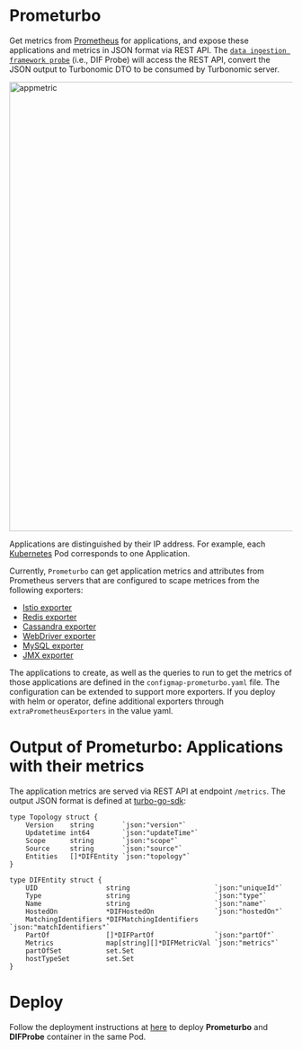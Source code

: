 # Prometurbo
Get metrics from [Prometheus](https://prometheus.io) for applications, and expose these applications and metrics in JSON format via REST API. The [`data ingestion framework probe`](https://github.com/turbonomic/data-ingestion-framework) (i.e., DIF Probe) will access the REST API, convert the JSON output to Turbonomic DTO to be consumed by Turbonomic server.


<img width="800" alt="appmetric" src="https://user-images.githubusercontent.com/10012486/80402653-34bfb780-888c-11ea-82f8-f102452047ff.png">


Applications are distinguished by their IP address. For example, each [Kubernetes](https://kubernetes.io/docs/concepts/workloads/pods/pod/) Pod corresponds to one Application.

Currently, `Prometurbo` can get application metrics and attributes from Prometheus servers that are configured to scape metrices from the following exporters:
- [Istio exporter](https://istio.io/docs/reference/config/adapters/prometheus.html)
- [Redis exporter](https://github.com/oliver006/redis_exporter)
- [Cassandra exporter](https://github.com/criteo/cassandra_exporter)
- [WebDriver exporter](https://github.com/mattbostock/webdriver_exporter)
- [MySQL exporter](https://github.com/prometheus/mysqld_exporter)
- [JMX exporter](https://github.com/prometheus/jmx_exporter) 

The applications to create, as well as the queries to run to get the metrics of those applications are defined in the `configmap-prometurbo.yaml` file. The configuration can be extended to support more exporters. If you deploy with helm or operator, define additional exporters through `extraPrometheusExporters` in the value yaml.

# Output of Prometurbo: Applications with their metrics
The application metrics are served via REST API at endpoint `/metrics`. The output JSON format is defined at [turbo-go-sdk](https://github.com/turbonomic/turbo-go-sdk/tree/master/pkg/dataingestionframework/data):
```golang
type Topology struct {
	Version    string       `json:"version"`
	Updatetime int64        `json:"updateTime"`
	Scope      string       `json:"scope"`
	Source     string       `json:"source"`
	Entities   []*DIFEntity `json:"topology"`
}

type DIFEntity struct {
	UID                 string                     `json:"uniqueId"`
	Type                string                     `json:"type"`
	Name                string                     `json:"name"`
	HostedOn            *DIFHostedOn               `json:"hostedOn"`
	MatchingIdentifiers *DIFMatchingIdentifiers    `json:"matchIdentifiers"`
	PartOf              []*DIFPartOf               `json:"partOf"`
	Metrics             map[string][]*DIFMetricVal `json:"metrics"`
	partOfSet           set.Set
	hostTypeSet         set.Set
}
```


# Deploy
Follow the deployment instructions at [here](../deploy/) to deploy **Prometurbo** and **DIFProbe** container in the same Pod. 

